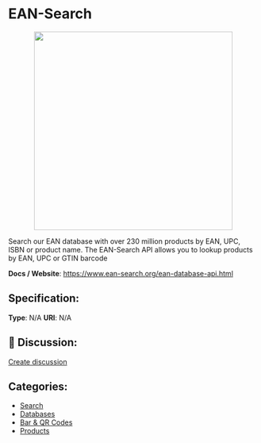 # EAN-Search
<p align="center">
    <img width="400" src="https://raw.githubusercontent.com/apis-list/apis-list/main/apis/ean-search/logo_256x256.png" />
</p>

Search our EAN database with over 230 million products by EAN, UPC, ISBN or product name. The EAN-Search API allows you to lookup products by EAN, UPC or GTIN barcode

**Docs / Website**: https://www.ean-search.org/ean-database-api.html

## Specification:
**Type**:  N/A 
**URI**:  N/A 

## 💬 Discussion:
[Create discussion](https://github.com/apis-list/apis-list/discussions/new)

## Categories:
- [Search](https://github.com/apis-list/apis-list#search)
- [Databases](https://github.com/apis-list/apis-list#databases)
- [Bar & QR Codes](https://github.com/apis-list/apis-list#bar-and-qr-codes)
- [Products](https://github.com/apis-list/apis-list#products)



